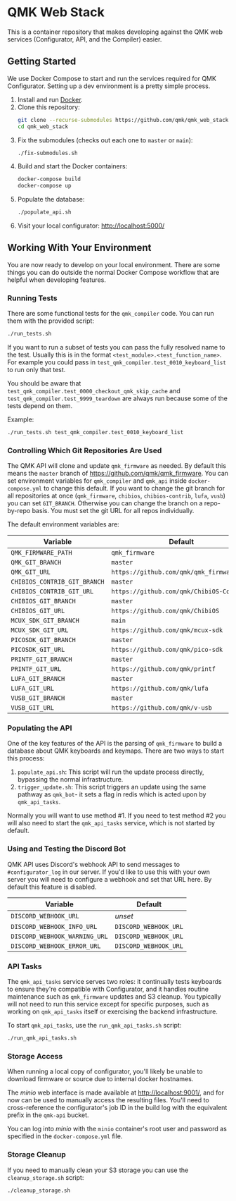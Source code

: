 # QMK Web Stack

This is a container repository that makes developing against the QMK web services (Configurator, API, and the Compiler) easier.

## Getting Started

We use Docker Compose to start and run the services required for QMK Configurator. Setting up a dev environment is a pretty simple process.

1. Install and run [Docker](https://www.docker.com/).
2. Clone this repository:
   ```sh
   git clone --recurse-submodules https://github.com/qmk/qmk_web_stack
   cd qmk_web_stack
   ```
3. Fix the submodules (checks out each one to `master` or `main`):
   ```sh
   ./fix-submodules.sh
   ```
3. Build and start the Docker containers:
   ```sh
   docker-compose build
   docker-compose up
   ```
4. Populate the database:
   ```sh
   ./populate_api.sh
   ```
5. Visit your local configurator: <http://localhost:5000/>

## Working With Your Environment

You are now ready to develop on your local environment. There are some things you can do outside the normal Docker Compose workflow that are helpful when developing features.

### Running Tests

There are some functional tests for the `qmk_compiler` code. You can run them with the provided script:

```sh
./run_tests.sh
```

If you want to run a subset of tests you can pass the fully resolved name to the test. Usually this is in the format `<test_module>.<test_function_name>`. For example you could pass in `test_qmk_compiler.test_0010_keyboard_list` to run only that test.

You should be aware that `test_qmk_compiler.test_0000_checkout_qmk_skip_cache` and `test_qmk_compiler.test_9999_teardown` are always run because some of the tests depend on them.

Example:

```sh
./run_tests.sh test_qmk_compiler.test_0010_keyboard_list
```

### Controlling Which Git Repositories Are Used

The QMK API will clone and update `qmk_firmware` as needed. By default this means the `master` branch of <https://github.com/qmk/qmk_firmware>. You can set environment variables for `qmk_compiler` and `qmk_api` inside `docker-compose.yml` to change this default. If you want to change the git branch for all repositories at once (`qmk_firmware`, `chibios`, `chibios-contrib`, `lufa`, `vusb`) you can set `GIT_BRANCH`. Otherwise you can change the branch on a repo-by-repo basis. You must set the git URL for all repos individually.

The default environment variables are:

| Variable                     | Default                                   |
|------------------------------|-------------------------------------------|
| `QMK_FIRMWARE_PATH`          | `qmk_firmware`                            |
| `QMK_GIT_BRANCH`             | `master`                                  |
| `QMK_GIT_URL`                | `https://github.com/qmk/qmk_firmware.git` |
| `CHIBIOS_CONTRIB_GIT_BRANCH` | `master`                                  |
| `CHIBIOS_CONTRIB_GIT_URL`    | `https://github.com/qmk/ChibiOS-Contrib`  |
| `CHIBIOS_GIT_BRANCH`         | `master`                                  |
| `CHIBIOS_GIT_URL`            | `https://github.com/qmk/ChibiOS`          |
| `MCUX_SDK_GIT_BRANCH`        | `main`                                    |
| `MCUX_SDK_GIT_URL`           | `https://github.com/qmk/mcux-sdk`         |
| `PICOSDK_GIT_BRANCH`         | `master`                                  |
| `PICOSDK_GIT_URL`            | `https://github.com/qmk/pico-sdk`         |
| `PRINTF_GIT_BRANCH`          | `master`                                  |
| `PRINTF_GIT_URL`             | `https://github.com/qmk/printf`           |
| `LUFA_GIT_BRANCH`            | `master`                                  |
| `LUFA_GIT_URL`               | `https://github.com/qmk/lufa`             |
| `VUSB_GIT_BRANCH`            | `master`                                  |
| `VUSB_GIT_URL`               | `https://github.com/qmk/v-usb`            |

### Populating the API

One of the key features of the API is the parsing of `qmk_firmware` to build a database about QMK keyboards and keymaps. There are two ways to start this process:

1. `populate_api.sh`: This script will run the update process directly, bypassing the normal infrastructure.
2. `trigger_update.sh`: This script triggers an update using the same pathway as `qmk_bot`- it sets a flag in redis which is acted upon by `qmk_api_tasks`.

Normally you will want to use method #1. If you need to test method #2 you will also need to start the `qmk_api_tasks` service, which is not started by default.

### Using and Testing the Discord Bot

QMK API uses Discord's webhook API to send messages to `#configurator_log` in our server. If you'd like to use this with your own server you will need to configure a webhook and set that URL here. By default this feature is disabled.

| Variable                      | Default               |
|-------------------------------|-----------------------|
| `DISCORD_WEBHOOK_URL`         | *unset*               |
| `DISCORD_WEBHOOK_INFO_URL`    | `DISCORD_WEBHOOK_URL` |
| `DISCORD_WEBHOOK_WARNING_URL` | `DISCORD_WEBHOOK_URL` |
| `DISCORD_WEBHOOK_ERROR_URL`   | `DISCORD_WEBHOOK_URL` |

### API Tasks

The `qmk_api_tasks` service serves two roles: it continually tests keyboards to ensure they're compatible with Configurator, and it handles routine maintenance such as `qmk_firmware` updates and S3 cleanup. You typically will not need to run this service except for specific purposes, such as working on `qmk_api_tasks` itself or exercising the backend infrastructure.

To start `qmk_api_tasks`, use the `run_qmk_api_tasks.sh` script:

```sh
./run_qmk_api_tasks.sh
```

### Storage Access

When running a local copy of configurator, you'll likely be unable to download firmware or source due to internal docker hostnames.

The _minio_ web interface is made available at <http://localhost:9001/>, and for now can be used to manually access the resulting files. You'll need to cross-reference the configurator's job ID in the build log with the equivalent prefix in the `qmk-api` bucket.

You can log into _minio_ with the `minio` container's root user and password as specified in the `docker-compose.yml` file.

### Storage Cleanup

If you need to manually clean your S3 storage you can use the `cleanup_storage.sh` script:

```sh
./cleanup_storage.sh
```
